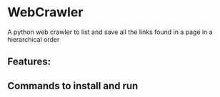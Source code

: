 # WebCrawler
A python web crawler to list and save all the links found in a page in a hierarchical order

## Features:


## Commands to install and run


